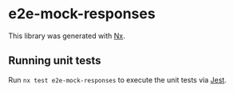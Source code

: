 # e2e-mock-responses

This library was generated with [Nx](https://nx.dev).

## Running unit tests

Run `nx test e2e-mock-responses` to execute the unit tests via [Jest](https://jestjs.io).
